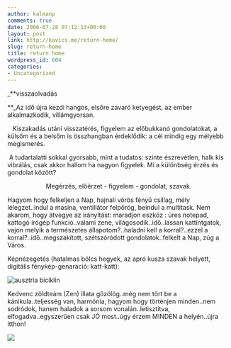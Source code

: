 ```yaml
---
author: kalmanp
comments: true
date: 2006-07-28 07:12:13+00:00
layout: post
link: http://kavics.me/return-home/
slug: return-home
title: return home
wordpress_id: 604
categories:
- Uncategorized
---
```



_**visszaolvadás  

**_Az idő újra kezdi hangos, elsőre zavaró ketyegést, az ember alkalmazkodik, villámgyorsan.  

   Kiszakadás utáni visszatérés, figyelem az előbukkanó gondolatokat, a külsőm és a belsőm is összhangban érdeklődik: a cél mindig egy mélyebb megismerés.  

 A tudartalatti sokkal gyorsabb, mint a tudatos: szinte észrevétlen, halk kis vibrálás, csak akkor hallom ha nagyon figyelek. Mi a különbség érzés és gondolat között?  

                      Megérzés, előérzet - figyelem - gondolat, szavak.






Hagyom hogy felkeljen a Nap, hajnali vörös fényű csillag, mély lélegzet..indul a masina, ventillátor felpörög, beindul a multitask. Nem akarom, hogy átvegye az irányítást: maradjon eszköz : üres notepad, kattogó írógép funkció..valami zene, világosodik..idő..lassan kattintgatok, vajon melyik a természetes állapotom?..haladni kell a korral?..ezzel a korral?..idő..megszakított, szétszóródott gondolatok..felkelt a Nap, zúg a Város.






Képnézegetés (hatalmas bölcs hegyek, az apró kusza szavak helyett, digitális fénykép-genaráció: katt-katt):






![ausztria biciklin](http://kavics.freeblog.hu//files/!!radfahrt.jpg) 






  

Kedvenc zöldteám (Zen) illata gőzölög..még nem tört be a kánikula..teljesség van, harmónia, hagyom hogy történjen minden..nem sodródok, hanem haladok a sorsom vonalán..letisztítva, elfogadva..egyszerűen csak JÓ most..úgy érzem MINDEN a helyén..újra itthon!






![](http://kavics.freeblog.hu//files/!!!tunderke.jpg)



  

